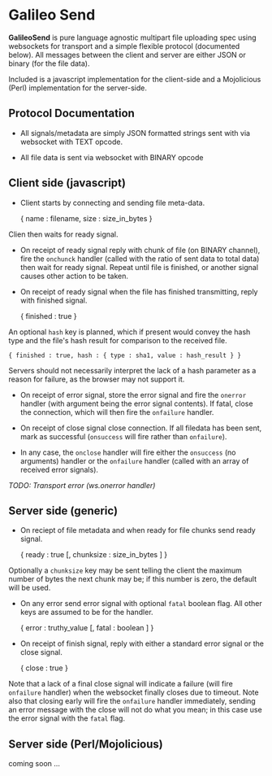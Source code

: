 # Galileo Send

**GalileoSend** is pure language agnostic multipart file uploading spec
using websockets for transport and a simple flexible protocol (documented
below). All messages between the client and server are either JSON or binary
(for the file data).

Included is a javascript implementation for the client-side and a Mojolicious
(Perl) implementation for the server-side.

## Protocol Documentation

* All signals/metadata are simply JSON formatted strings sent with via
websocket with TEXT opcode. 

* All file data is sent via websocket with BINARY opcode

## Client side (javascript)

* Client starts by connecting and sending file meta-data.

    { name : filename, size : size_in_bytes }

Clien then waits for ready signal.

* On receipt of ready signal reply with chunk of file (on BINARY channel), 
fire the `onchunck` handler (called with the ratio of sent data to total data)
then wait for ready signal. Repeat until file is finished, or another signal 
causes other action to be taken.

* On receipt of ready signal when the file has finished transmitting, reply
with finished signal.

    { finished : true }

An optional `hash` key is planned, which if present would convey the hash type
and the file's hash result for comparison to the received file.

    { finished : true, hash : { type : sha1, value : hash_result } }

Servers should not necessarily interpret the lack of a hash parameter as a
reason for failure, as the browser may not support it.

* On receipt of error signal, store the error signal and fire the `onerror`
handler (with argument being the error signal contents). If fatal, close the
connection, which will then fire the `onfailure` handler.

* On receipt of close signal close connection. If all filedata has been sent,
mark as successful (`onsuccess` will fire rather than `onfailure`).

* In any case, the `onclose` handler will fire either the `onsuccess` (no
arguments) handler or the `onfailure` handler (called with an array of received
error signals).

*TODO: Transport error (ws.onerror handler)*

## Server side (generic)

* On reciept of file metadata and when ready for file chunks send ready signal.

    { ready : true [, chunksize : size_in_bytes ] }

Optionally a `chunksize` key may be sent telling the client the maximum number
of bytes the next chunk may be; if this number is zero, the default will be 
used. 

* On any error send error signal with optional `fatal` boolean flag. All other
keys are assumed to be for the handler.

    { error : truthy_value [, fatal : boolean ] }

* On receipt of finish signal, reply with either a standard error signal or the
close signal.

    { close : true }

Note that a lack of a final close signal will indicate a failure (will fire
`onfailure` handler) when the websocket finally closes due to timeout. Note
also that closing early will fire the `onfailure` handler immediately, sending
an error message with the close will not do what you mean; in this case use the
error signal with the `fatal` flag.

## Server side (Perl/Mojolicious)

coming soon ...
